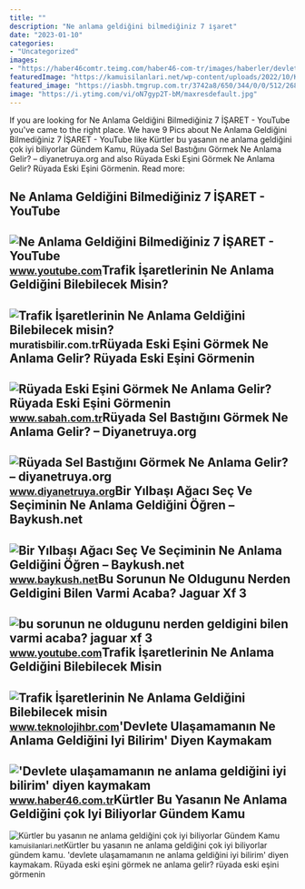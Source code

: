 ```yaml
---
title: ""
description: "Ne anlama geldiğini bilmediğiniz 7 i̇şaret"
date: "2023-01-10"
categories:
- "Uncategorized"
images:
- "https://haber46comtr.teimg.com/haber46-com-tr/images/haberler/devlete_ulasamamanin_ne_anlama_geldigini_iyi_bilirim_diyen_kaymakam_numarasini_paylasti.jpg"
featuredImage: "https://kamuisilanlari.net/wp-content/uploads/2022/10/Kurtler-bu-yasanin-ne-anlama-geldigini-cok-iyi-biliyorlar-780x470.jpg"
featured_image: "https://iasbh.tmgrup.com.tr/3742a8/650/344/0/0/512/268?u=https://isbh.tmgrup.com.tr/sbh/2021/08/20/ruyada-eski-esini-gormek-ne-anlama-gelir-ruyada-eski-esinin-eve-geldigini-gormek-anlami-nedir-1629460059438.jpg"
image: "https://i.ytimg.com/vi/oN7gyp2T-bM/maxresdefault.jpg"
---
```


If you are looking for Ne Anlama Geldiğini Bilmediğiniz 7 İŞARET - YouTube you've came to the right place. We have 9 Pics about Ne Anlama Geldiğini Bilmediğiniz 7 İŞARET - YouTube like Kürtler bu yasanın ne anlama geldiğini çok iyi biliyorlar Gündem Kamu, Rüyada Sel Bastığını Görmek Ne Anlama Gelir? – diyanetruya.org and also Rüyada Eski Eşini Görmek Ne Anlama Gelir? Rüyada Eski Eşini Görmenin. Read more:

Ne Anlama Geldiğini Bilmediğiniz 7 İŞARET - YouTube
---------------------------------------------------

 ![Ne Anlama Geldiğini Bilmediğiniz 7 İŞARET - YouTube](https://i.ytimg.com/vi/mQny46lcuI0/maxresdefault.jpg) <small>www.youtube.com</small>Trafik İşaretlerinin Ne Anlama Geldiğini Bilebilecek Misin?
-----------------------------------------------------------

 ![Trafik İşaretlerinin Ne Anlama Geldiğini Bilebilecek misin?](https://muratisbilir.com.tr/wp-content/uploads/2022/01/trafik-isaretlerinin-ne-anlama-geldigini-bilebilecek-misin-leduAidR.jpg) <small>muratisbilir.com.tr</small>Rüyada Eski Eşini Görmek Ne Anlama Gelir? Rüyada Eski Eşini Görmenin
--------------------------------------------------------------------

 ![Rüyada Eski Eşini Görmek Ne Anlama Gelir? Rüyada Eski Eşini Görmenin](https://iasbh.tmgrup.com.tr/3742a8/650/344/0/0/512/268?u=https://isbh.tmgrup.com.tr/sbh/2021/08/20/ruyada-eski-esini-gormek-ne-anlama-gelir-ruyada-eski-esinin-eve-geldigini-gormek-anlami-nedir-1629460059438.jpg) <small>www.sabah.com.tr</small>Rüyada Sel Bastığını Görmek Ne Anlama Gelir? – Diyanetruya.org
--------------------------------------------------------------

 ![Rüyada Sel Bastığını Görmek Ne Anlama Gelir? – diyanetruya.org](https://www.diyanetruya.org/wp-content/uploads/2021/04/ruyada-dagdan-sel-geldigini-gormek.jpg) <small>www.diyanetruya.org</small>Bir Yılbaşı Ağacı Seç Ve Seçiminin Ne Anlama Geldiğini Öğren – Baykush.net
--------------------------------------------------------------------------

 ![Bir Yılbaşı Ağacı Seç Ve Seçiminin Ne Anlama Geldiğini Öğren – Baykush.net](https://www.baykush.net/wp-content/uploads/2021/11/Bir-Yilbasi-Agaci-Sec-Ve-Seciminin-Ne-Anlama-Geldigini-Ogren-1.png) <small>www.baykush.net</small>Bu Sorunun Ne Oldugunu Nerden Geldigini Bilen Varmi Acaba? Jaguar Xf 3
----------------------------------------------------------------------

 ![bu sorunun ne oldugunu nerden geldigini bilen varmi acaba? jaguar xf 3](https://i.ytimg.com/vi/oN7gyp2T-bM/maxresdefault.jpg) <small>www.youtube.com</small>Trafik İşaretlerinin Ne Anlama Geldiğini Bilebilecek Misin
----------------------------------------------------------

 ![Trafik İşaretlerinin Ne Anlama Geldiğini Bilebilecek misin](https://resim.teknolojihbr.com/teknodisk/trafik-isaretlerinin-ne-anlama-geldigini-bilebilecek-misin-KXMwswLs.jpg) <small>www.teknolojihbr.com</small>'Devlete Ulaşamamanın Ne Anlama Geldiğini Iyi Bilirim' Diyen Kaymakam
---------------------------------------------------------------------

 !['Devlete ulaşamamanın ne anlama geldiğini iyi bilirim' diyen kaymakam](https://haber46comtr.teimg.com/haber46-com-tr/images/haberler/devlete_ulasamamanin_ne_anlama_geldigini_iyi_bilirim_diyen_kaymakam_numarasini_paylasti.jpg) <small>www.haber46.com.tr</small>Kürtler Bu Yasanın Ne Anlama Geldiğini çok Iyi Biliyorlar Gündem Kamu
---------------------------------------------------------------------

 ![Kürtler bu yasanın ne anlama geldiğini çok iyi biliyorlar Gündem Kamu](https://kamuisilanlari.net/wp-content/uploads/2022/10/Kurtler-bu-yasanin-ne-anlama-geldigini-cok-iyi-biliyorlar-780x470.jpg) <small>kamuisilanlari.net</small>Kürtler bu yasanın ne anlama geldiğini çok iyi biliyorlar gündem kamu. 'devlete ulaşamamanın ne anlama geldiğini iyi bilirim' diyen kaymakam. Rüyada eski eşini görmek ne anlama gelir? rüyada eski eşini görmenin
